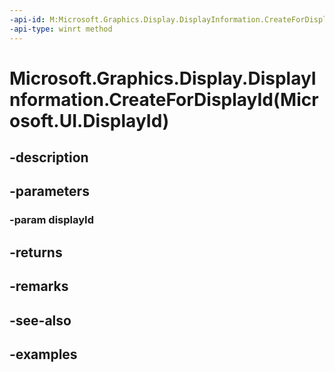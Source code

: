 ```yaml
---
-api-id: M:Microsoft.Graphics.Display.DisplayInformation.CreateForDisplayId(Microsoft.UI.DisplayId)
-api-type: winrt method
---
```


# Microsoft.Graphics.Display.DisplayInformation.CreateForDisplayId(Microsoft.UI.DisplayId)

<!--
public static Microsoft.Graphics.Display.DisplayInformation CreateForDisplayId (Microsoft.UI.DisplayId displayId);
-->

## -description

## -parameters

### -param displayId

## -returns

## -remarks

## -see-also

## -examples
